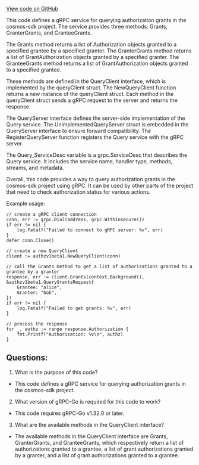 [View code on GitHub](https://github.com/cosmos/cosmos-sdk/blob/main/api/cosmos/authz/v1beta1/query_grpc.pb.go)

This code defines a gRPC service for querying authorization grants in the cosmos-sdk project. The service provides three methods: Grants, GranterGrants, and GranteeGrants. 

The Grants method returns a list of Authorization objects granted to a specified grantee by a specified granter. The GranterGrants method returns a list of GrantAuthorization objects granted by a specified granter. The GranteeGrants method returns a list of GrantAuthorization objects granted to a specified grantee. 

These methods are defined in the QueryClient interface, which is implemented by the queryClient struct. The NewQueryClient function returns a new instance of the queryClient struct. Each method in the queryClient struct sends a gRPC request to the server and returns the response. 

The QueryServer interface defines the server-side implementation of the Query service. The UnimplementedQueryServer struct is embedded in the QueryServer interface to ensure forward compatibility. The RegisterQueryServer function registers the Query service with the gRPC server. 

The Query_ServiceDesc variable is a grpc.ServiceDesc that describes the Query service. It includes the service name, handler type, methods, streams, and metadata. 

Overall, this code provides a way to query authorization grants in the cosmos-sdk project using gRPC. It can be used by other parts of the project that need to check authorization status for various actions. 

Example usage:

```
// create a gRPC client connection
conn, err := grpc.Dial(address, grpc.WithInsecure())
if err != nil {
    log.Fatalf("Failed to connect to gRPC server: %v", err)
}
defer conn.Close()

// create a new QueryClient
client := authzv1beta1.NewQueryClient(conn)

// call the Grants method to get a list of authorizations granted to a grantee by a granter
response, err := client.Grants(context.Background(), &authzv1beta1.QueryGrantsRequest{
    Grantee: "alice",
    Granter: "bob",
})
if err != nil {
    log.Fatalf("Failed to get grants: %v", err)
}

// process the response
for _, authz := range response.Authorization {
    fmt.Printf("Authorization: %v\n", authz)
}
```
## Questions: 
 1. What is the purpose of this code?
- This code defines a gRPC service for querying authorization grants in the cosmos-sdk project.

2. What version of gRPC-Go is required for this code to work?
- This code requires gRPC-Go v1.32.0 or later.

3. What are the available methods in the QueryClient interface?
- The available methods in the QueryClient interface are Grants, GranterGrants, and GranteeGrants, which respectively return a list of authorizations granted to a grantee, a list of grant authorizations granted by a granter, and a list of grant authorizations granted to a grantee.